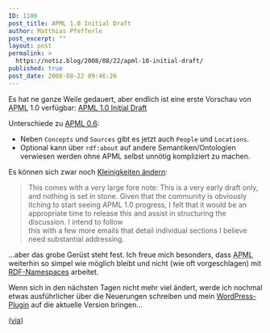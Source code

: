 ```yaml
---
ID: 1106
post_title: APML 1.0 Initial Draft
author: Matthias Pfefferle
post_excerpt: ""
layout: post
permalink: >
  https://notiz.blog/2008/08/22/apml-10-initial-draft/
published: true
post_date: 2008-08-22 09:46:26
---
```

<!-- wp:paragraph -->
<p>Es hat ne ganze Weile gedauert, aber endlich ist eine erste Vorschau von <abbr title="Attention Profiling Mark-up Language">APML</abbr> 1.0 verfügbar: <a href="http://groups.google.com/group/apml-public/web/apml-1-0-draft-1">APML 1.0 Initial Draft</a></p>
<!-- /wp:paragraph -->

<!-- wp:paragraph -->
<p>Unterschiede zu <a href="https://notiz.blog/2007/11/23/apml-attention-profiling-mark-up-language/">APML 0.6</a>:</p>
<!-- /wp:paragraph -->

<!-- wp:list -->
<ul>
	<li>Neben <code>Concepts</code> und <code>Sources</code> gibt es jetzt auch <code>People</code> und <code>Locations</code>.</li>
	<li>Optional kann über <code>rdf:about</code> auf andere Semantiken/Ontologien verwiesen werden ohne APML selbst unnötig kompliziert zu machen.</li>
</ul>
<!-- /wp:list -->

<!-- wp:paragraph -->
<p>Es können sich zwar noch <a href="http://groups.google.com/group/apml-public/browse_thread/thread/245ad807d5109622">Kleinigkeiten ändern</a>:</p>
<!-- /wp:paragraph -->

<!-- wp:quote -->
<blockquote class="wp-block-quote">
	<p>This comes with a very large fore note: This is a very early draft only, and nothing is set in stone. Given that the community is obviously itching to start seeing APML 1.0 progress, I felt that it would be an appropriate time to release this and assist in structuring the discussion. I intend to follow<br/> this with a few more emails that detail individual sections I believe need substantial addressing.</p>
</blockquote>
<!-- /wp:quote -->

<!-- wp:paragraph -->
<p>...aber das grobe Gerüst steht fest. Ich freue mich besonders, dass <abbr title="Attention Profiling Mark-up Language">APML</abbr> weiterhin so simpel wie möglich bleibt und nicht (wie oft vorgeschlagen) mit <a href="http://www.w3.org/TR/REC-xml-names/">RDF-Namespaces</a> arbeitet.</p>
<!-- /wp:paragraph -->

<!-- wp:paragraph -->
<p>Wenn sich in den nächsten Tagen nicht mehr viel ändert, werde ich nochmal etwas ausführlicher über die Neuerungen schreiben und mein <a href="https://notiz.blog/projects/apml-for-wordpress/">WordPress-Plugin</a> auf die aktuelle Version bringen...</p>
<!-- /wp:paragraph -->

<!-- wp:paragraph -->
<p>(<a href="http://blog.particls.com/index.php/2008/08/apml-10-initial-draft/">via</a>)</p>
<!-- /wp:paragraph -->
